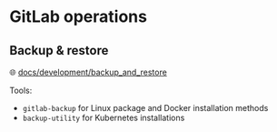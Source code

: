 # GitLab operations

## Backup & restore

🌐 [docs/development/backup_and_restore](https://docs.gitlab.com/ee/development/backup_and_restore/backup_gitlab.html)

Tools:

* `gitlab-backup` for Linux package and Docker installation methods
* `backup-utility` for Kubernetes installations
